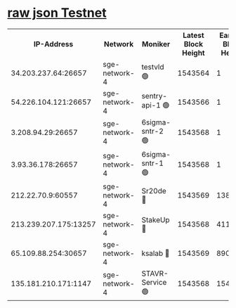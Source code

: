 
[raw json Testnet](https://rpc-check.sget.stavr.tech/sget/rpc-sget-result.json)
=


<table><tr><th>IP-Address</th><th>Network</th><th>Moniker</th><th>Latest Block Height</th><th>Earliest Block Height</th><th>Catching Up</th><th>Tx Index</th><th>Voting Power</th><th>Scan Time</th></tr><tr><td>34.203.237.64:26657</td><td>sge-network-4</td><td>testvld 🟢</td><td>1543564</td><td>1</td><td>False</td><td>on</td><td>0</td><td>2024-02-13T02:39:01.805664844UTC</td></tr><tr><td>54.226.104.121:26657</td><td>sge-network-4</td><td>sentry-api-1 🟢</td><td>1543566</td><td>1</td><td>False</td><td>on</td><td>0</td><td>2024-02-13T02:39:16.721064778UTC</td></tr><tr><td>3.208.94.29:26657</td><td>sge-network-4</td><td>6sigma-sntr-2 🟢</td><td>1543568</td><td>1</td><td>False</td><td>on</td><td>0</td><td>2024-02-13T02:39:26.713523356UTC</td></tr><tr><td>3.93.36.178:26657</td><td>sge-network-4</td><td>6sigma-sntr-1 🟢</td><td>1543568</td><td>1</td><td>False</td><td>on</td><td>0</td><td>2024-02-13T02:39:29.455232598UTC</td></tr><tr><td>212.22.70.9:60557</td><td>sge-network-4</td><td>Sr20de 🔴</td><td>1543569</td><td>138001</td><td>False</td><td>on</td><td>104</td><td>2024-02-13T02:39:32.355270939UTC</td></tr><tr><td>213.239.207.175:13257</td><td>sge-network-4</td><td>StakeUp 🔴</td><td>1543568</td><td>411001</td><td>False</td><td>off</td><td>100</td><td>2024-02-13T02:39:25.778578186UTC</td></tr><tr><td>65.109.88.254:30657</td><td>sge-network-4</td><td>ksalab 🔴</td><td>1543569</td><td>890001</td><td>False</td><td>off</td><td>2051</td><td>2024-02-13T02:39:29.867298835UTC</td></tr><tr><td>135.181.210.171:1147</td><td>sge-network-4</td><td>STAVR-Service 🟢</td><td>1543568</td><td>1540001</td><td>False</td><td>on</td><td>0</td><td>2024-02-13T02:39:26.101399700UTC</td></tr></table>
